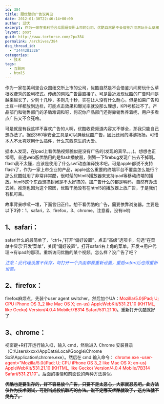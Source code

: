 ```yaml
---
id: 384
title: 跟优酷的广告说再见
date: 2012-01-30T22:46:14+00:00
author: 愆伏
excerpt: 作为一家在美利坚合众国纽交所上市的公司，优酷自然是不会借鉴六间房玩什么草根收费秀的盈利模式。传统的网站广告最直接了。可是最近发现优酷的广告时间是越来越长了，少则十几秒，多则几十秒，实在让人没有什么耐心。但是如果广告和土豆一样都放到边栏，可能点击效果和曝光率就没那么理想，KPI考核过不了。产品部门和销售部门的矛盾难调和呀，何况你产品部门还得靠销售养着呢，用户多看点广告又不会死咯。
layout: post
guid: http://www.tortorse.com/?p=384
permalink: /archives/384
dsq_thread_id:
  - "3444281326"
categories:
  - 技术
tags:
  - 互联网
  - html5
---
```

作为一家在美利坚合众国纽交所上市的公司，优酷自然是不会借鉴六间房玩什么草根收费秀的盈利模式。传统的网站广告最直接了。可是最近发现优酷的广告时间是越来越长了，少则十几秒，多则几十秒，实在让人没有什么耐心。但是如果广告和土豆一样都放到边栏，可能点击效果和曝光率就没那么理想，KPI考核过不了。产品部门和销售部门的矛盾难调和呀，何况你产品部门还得靠销售养着呢，用户多看点广告又不会死咯。<!--more-->

可是就是有我这样不喜欢广告的人啊，优酷收费频道内容又不够全，那我只能自己想办法了。据说360等安全工具是可以屏蔽优酷广告，因此还闹的沸沸扬扬。可惜本人不太喜欢用什么插件，什么东西原生的大爱。

据本人发现，在ipad上看优酷视频貌似是没有广告的(发现的真早。。。)。想想也正常啊，普通web版优酷用的是flash播放器，倒腾一下firebug发现广告去不掉啊。flash我不太懂，应该是使用了什么swf动态编译技术吧。可是apple都说不支持flash了，作为一家上市企业的产品，apple这么重要的终端平台不覆盖怎么能行？那么优酷就用了非常非常酷，很时髦的html5播放器来支持ipad等移动终端的播放。html5这个东西想搞封闭是不太好搞的，加广告什么的都是明码，自然有办法去掉。推测也因为这个原因，优酷干脆没有在html5的播放器上放广告，于是我们有机可乘。

故事背景啰嗦一堆，下面言归正传。想不看优酷的广告，需要依靠浏览器。主要是以下3钟：1、safari，2、firefox，3、chrome。注意看，没有ie哟

## **1、safari**：

safari什么的最简单了，“ctrl+,”打开“偏好设置”，点击“高级”选项卡，勾选“在菜单中显示‘开发’菜单”，关闭“偏好设置”。打开safari右上角的菜单，开发->用户代理->有ipad的那项。重新访问优酷的某个视频。怎么样？没广告了吧？

<span style="color: #3366ff;"><em>注意：此代理设置不保存，每打开一个页面都要重新设置，重启safari后也得重新设置。</em></span>

## **2、firefox**：

firefox麻烦点，先装个user agent switcher。然后加个UA：<span style="color: #ff0000;">Mozilla/5.0(iPad; U; CPU iPhone OS 3_2 like Mac OS X; en-us) AppleWebKit/531.21.10 (KHTML, like Gecko) Version/4.0.4 Mobile/7B314 Safari/531.21.10</span>。重新打开优酷就好了

## **3、chrome**：

视窗键+R打开运行输入框，输入 cmd，然后进入 Chrome 安装目录（C:\Users\xxxx\AppData\Local\Google\Chrome SxS\Application\chrome.exe）。然后在 cmd 输入命令： <span style="color: #ff0000;">chrome.exe -user-agent=&#8221;Mozilla/5.0(iPad; U; CPU iPhone OS 3_2 like Mac OS X; en-us) AppleWebKit/531.21.10 (KHTML, like Gecko) Version/4.0.4 Mobile/7B314 Safari/531.21.10&#8243;</span>。后面的事情和前面说的两种方法类似。

**<del>优酷也是要生存的，好不容易放个广告，只要不是太恶心，大家就忍忍吧。此方法仅作为技术测试，可别当成投机取巧的办法。说不定哪天优酷就改了，这方法就不灵光了。</del>**